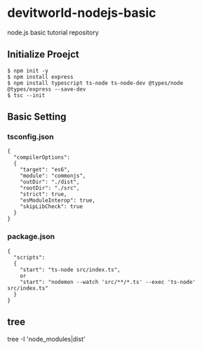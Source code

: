 # devitworld-nodejs-basic

node.js basic tutorial repository

## Initialize Proejct

```
$ npm init -y
$ npm install express
$ npm install typescript ts-node ts-node-dev @types/node @types/express --save-dev
$ tsc --init
```

## Basic Setting

### tsconfig.json

```
{
  "compilerOptions":
  {
    "target": "es6",
    "module": "commonjs",
    "outDir": "./dist",
    "rootDir": "./src",
    "strict": true,
    "esModuleInterop": true,
    "skipLibCheck": true
  }
}
```

### package.json

```
{
  "scripts":
  {
    "start": "ts-node src/index.ts",
    or
    "start": "nodemon --watch 'src/**/*.ts' --exec 'ts-node' src/index.ts"
  }
}
```

## tree

tree -I 'node_modules|dist'
